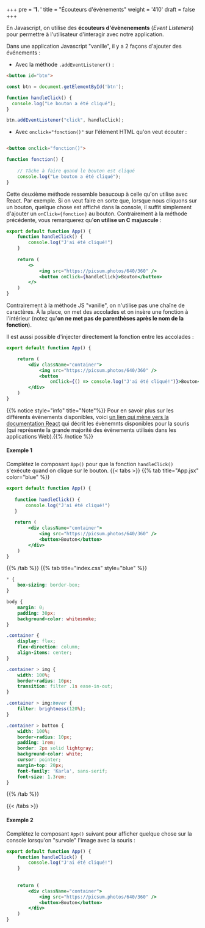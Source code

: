 +++
pre = '<b>1. </b>'
title = "Écouteurs d'évènements"
weight = '410'
draft = false 
+++

En Javascript, on utilise des **écouteurs d'évènenements** (*Event Listeners*) pour permettre à l'utilisateur d'interagir avec notre application.

Dans une application Javascript "vanille", il y a 2 façons d'ajouter des événements :

+ Avec la méthode `.addEventListener()` : 

```html
<button id="btn">
```

```js
const btn = document.getElementById('btn');

function handleClick() {
  console.log("Le bouton a été cliqué");
}

btn.addEventListener("click", handleClick);
```

+ Avec `onclick="fonction()"` sur l'élément HTML qu'on veut écouter : 

```html

<button onclick="fonction()">

```

```js
function fonction() {
    
    // Tâche à faire quand le bouton est cliqué
    console.log("Le bouton a été cliqué");
}
```

Cette deuxième méthode ressemble beaucoup à celle qu'on utilise avec React. Par exemple. Si on veut faire en sorte que, lorsque nous cliquons sur un bouton, quelque chose est affiché dans la console, il suffit simplement d'ajouter un `onClick={fonction}` au bouton. Contrairement à la méthode précédente, vous remarquerez qu'**on utilise un C majuscule** :

```jsx
export default function App() {
    function handleClick() {
        console.log("J'ai été cliqué!")
    }
    
    return (
        <>
            <img src="https://picsum.photos/640/360" />
            <button onClick={handleClick}>Bouton</button>
        </>
    )
}

```

Contrairement à la méthode JS "vanille", on n'utilise pas une chaîne de caractères. À la place, on met des accolades et on insère une fonction à l'intérieur (notez qu'**on ne met pas de parenthèses après le nom de la fonction**).

Il est aussi possible d'injecter directement la fonction entre les accolades :

```jsx
export default function App() {

    return (
        <div className="container">
            <img src="https://picsum.photos/640/360" />
            <button 
                onClick={() => console.log("J'ai été cliqué!")}>Bouton</button>
        </div>
    )
}

```


{{% notice style="info" title="Note"%}}
Pour en savoir plus sur les différents évènements disponibles, voici [un lien qui mène vers la documentation React](https://react.dev/reference/react-dom/components/common#mouseevent-handler) qui décrit les évènemnts disponibles pour la souris (qui représente la grande majorité des évènements utilisés dans les applications Web).{{% /notice %}}

#### Exemple 1
Complétez le composant `App()` pour que la fonction `handleClick()` s'exécute quand on clique sur le bouton.
{{< tabs >}}
{{% tab title="App.jsx" color="blue" %}}
```jsx
export default function App() {
   
   function handleClick() {
       console.log("J'ai été cliqué!")
   }
    
   return (
        <div className="container">
            <img src="https://picsum.photos/640/360" />
            <button>Bouton</button> 
        </div>
    )
}
```
{{% /tab %}}
{{% tab title="index.css" style="blue" %}}
```css
* {
    box-sizing: border-box;
}

body {
    margin: 0;
    padding: 30px;
    background-color: whitesmoke;
}

.container {
    display: flex;
    flex-direction: column;
    align-items: center;
}

.container > img {
    width: 100%;
    border-radius: 10px;
    transition: filter .1s ease-in-out;
}

.container > img:hover {
    filter: brightness(120%);
}

.container > button {
    width: 100%;
    border-radius: 10px;
    padding: 1rem;
    border: 2px solid lightgray;
    background-color: white;
    cursor: pointer;
    margin-top: 20px;
    font-family: 'Karla', sans-serif;
    font-size: 1.3rem;
}
```
{{% /tab %}}

{{< /tabs >}}





#### Exemple 2
Complétez le composant `App()` suivant pour afficher quelque chose sur la console lorsqu'on "survole" l'image avec la souris :

```jsx
export default function App() {
    function handleClick() {
        console.log("J'ai été cliqué!")
    }
    
    
    return (
        <div className="container">
            <img src="https://picsum.photos/640/360" />
            <button>Bouton</button>
        </div>
    )
}
```